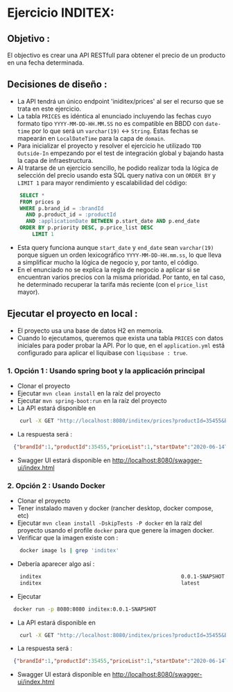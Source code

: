 # Ejercicio INDITEX:

## Objetivo :
 El objectivo es crear una API RESTfull para obtener el precio de un producto en una fecha determinada.
 
## Decisiones de diseño :
 - La API tendrá un único endpoint 'iniditex/prices' al ser el recurso que se trata en este ejercicio.
 - La tabla `PRICES` es idéntica al enunciado incluyendo las fechas cuyo formato tipo `YYYY-MM-DD-HH.MM.SS` no es compatible en BBDD con `date-time` por lo que será un `varchar(19)` <-> `String`. Estas fechas se mapearán en `LocalDateTime` para la capa de `domain`.
 - Para inicializar el proyecto y resolver el ejercicio he utilizado `TDD Outside-In` empezando por el test de integración global y bajando hasta la capa de infraestructura.
 - Al tratarse de un ejercicio sencillo, he podido realizar toda la lógica de selección del precio usando esta SQL query nativa con un `ORDER BY` y `LIMIT 1`  para mayor rendimiento y escalabilidad del código:

```sql
    SELECT *
    FROM prices p
    WHERE p.brand_id = :brandId
      AND p.product_id = :productId
      AND :applicationDate BETWEEN p.start_date AND p.end_date
    ORDER BY p.priority DESC, p.price_list DESC
        LIMIT 1
```
 - Esta query funciona aunque `start_date` y `end_date` sean `varchar(19)` porque siguen un orden lexicográfico `YYYY-MM-DD-HH.mm.ss`, lo que lleva a simplificar mucho la lógica de negocio y, por tanto, el código.
 - En el enunciado no se explica la regla de negocio a aplicar si se encuentran varios precios con la misma prioridad. Por tanto, en tal caso, he determinado recuperar la tarifa más reciente (con el `price_list` mayor).

## Ejecutar el proyecto en local :
 - El proyecto usa una base de datos H2 en memoria.
 - Cuando lo ejecutamos, queremos que exista una tabla `PRICES` con datos iniciales para poder probar la API. Por lo que, en el `application.yml` está configurado para aplicar el liquibase con `liquibase : true`.

### 1. Opción 1 : Usando spring boot y la applicación principal
  - Clonar el proyecto
  - Ejecutar ```mvn clean install``` en la raíz del proyecto
  - Ejecutar ```mvn spring-boot:run``` en la raíz del proyecto
  - La API estará disponible en 
```bash
    curl -X GET "http://localhost:8080/inditex/prices?productId=35455&brandId=1&applicationDate=2020-06-14T10:00:00"
 ```
  - La respuesta será : 
```json
  {"brandId":1,"productId":35455,"priceList":1,"startDate":"2020-06-14T00:00:00","endDate":"2020-12-31T23:59:59","price":35.50,"currency":"EUR"}
```
  - Swagger UI estará disponible en
<http://localhost:8080/swagger-ui/index.html>


### 2. Opción 2 : Usando Docker
  - Clonar el proyecto
  - Tener instalado maven y docker (rancher desktop, docker compose, etc)
  - Ejecutar ```mvn clean install -DskipTests -P docker``` en la raíz del proyecto usando el profile `docker` para que genere la imagen docker.
  - Verificar que la imagen existe con :
```bash 
    docker image ls | grep 'inditex'
```
  - Debería aparecer algo así :
```bash
    inditex                                             0.0.1-SNAPSHOT         95f06c6985e0   20 seconds ago   551MB
    inditex                                             latest                 95f06c6985e0   20 seconds ago   551MB
```
  - Ejecutar 
```bash 
  docker run -p 8080:8080 inditex:0.0.1-SNAPSHOT
```
  - La API estará disponible en 
```bash
    curl -X GET "http://localhost:8080/inditex/prices?productId=35455&brandId=1&applicationDate=2020-06-14T10:00:00"
```
  - La respuesta será :
```json
  {"brandId":1,"productId":35455,"priceList":1,"startDate":"2020-06-14T00:00:00","endDate":"2020-12-31T23:59:59","price":35.50,"currency":"EUR"}
```
- Swagger UI estará disponible en
<http://localhost:8080/swagger-ui/index.html>
